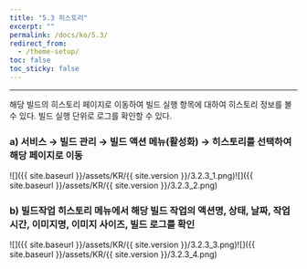 ```yaml
---
title: "5.3 히스토리"
excerpt: ""
permalink: /docs/ko/5.3/
redirect_from:
  - /theme-setup/
toc: false
toc_sticky: false
---
```


---
해당 빌드의 히스토리 페이지로 이동하여 빌드 실행 항목에 대하여 히스토리 정보를 볼 수 있다. 빌드 실행 단위로 로그를 확인할 수 있다.

### a\) 서비스 → 빌드 관리 → 빌드 액션 메뉴\(활성화\) → 히스토리를 선택하여 해당 페이지로 이동
![]({{ site.baseurl }}/assets/KR/{{ site.version }}/3.2.3_1.png)![]({{ site.baseurl }}/assets/KR/{{ site.version }}/3.2.3_2.png)

### b\) 빌드작업 히스토리 메뉴에서 해당 빌드 작업의 액션명, 상태, 날짜, 작업 시간, 이미지명, 이미지 사이즈, 빌드 로그를 확인
![]({{ site.baseurl }}/assets/KR/{{ site.version }}/3.2.3_3.png)![]({{ site.baseurl }}/assets/KR/{{ site.version }}/3.2.3_4.png)
